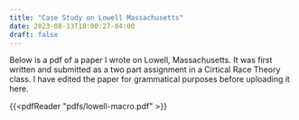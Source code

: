 ```yaml
---
title: "Case Study on Lowell Massachusetts"
date: 2023-08-13T10:00:27-04:00
draft: false
---
```

Below is a pdf of a paper I wrote on Lowell, Massachusetts. It was first written and submitted as a two part assignment in a Cirtical Race Theory class. I have edited the paper for grammatical purposes before uploading it here.

{{<pdfReader "pdfs/lowell-macro.pdf" >}}





